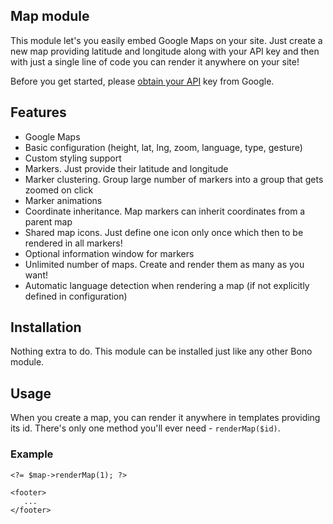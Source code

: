 
## Map module

This module let's you easily embed Google Maps on your site. Just create a new map providing latitude and longitude along with your API key and then with just a single line of code you can render it anywhere on your site!

Before you get started, please [obtain your API](https://developers.google.com/maps/documentation/javascript/get-api-key) key from Google.

## Features

- Google Maps
- Basic configuration (height, lat, lng, zoom, language, type, gesture)
- Custom styling support
- Markers. Just provide their latitude and longitude
- Marker clustering. Group large number of markers into a group that gets zoomed on click
- Marker animations
- Coordinate inheritance. Map markers can inherit coordinates from a parent map
- Shared map icons. Just define one icon only once which then to be rendered in all markers!
- Optional information window for markers
- Unlimited number of maps. Create and render them as many as you want!
- Automatic language detection when rendering a map (if not explicitly defined in configuration)

## Installation

Nothing extra to do. This module can be installed just like any other Bono module.

## Usage

When you create a map, you can render it anywhere in templates providing its id. There's only one method you'll ever need - `renderMap($id)`.

### Example

    <?= $map->renderMap(1); ?>
    
    <footer>
       ...
    </footer>
